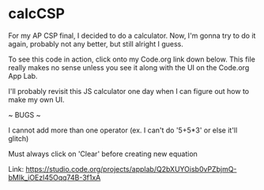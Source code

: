 # calcCSP
For my AP CSP final, I decided to do a calculator.  Now, I'm gonna try to do it again, probably not any better, but still alright I guess.

To see this code in action, click onto my Code.org link down below.  This file really makes no sense unless you see it along with the UI on the Code.org App Lab.

I'll probably revisit this JS calculator one day when I can figure out how to make my own UI.

~ BUGS ~

I cannot add more than one operator (ex. I can't do '5+5*3' or else it'll glitch)

Must always click on 'Clear' before creating new equation

Link: https://studio.code.org/projects/applab/Q2bXUYOisb0vPZbjmQ-bMIk_iOEzl45Oqq74B-3f1xA
